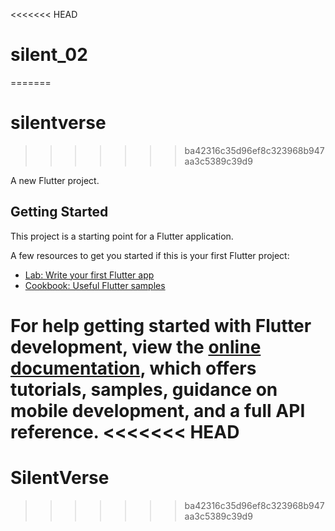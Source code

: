 <<<<<<< HEAD
# silent_02
=======
# silentverse
>>>>>>> ba42316c35d96ef8c323968b947aa3c5389c39d9

A new Flutter project.

## Getting Started

This project is a starting point for a Flutter application.

A few resources to get you started if this is your first Flutter project:

- [Lab: Write your first Flutter app](https://docs.flutter.dev/get-started/codelab)
- [Cookbook: Useful Flutter samples](https://docs.flutter.dev/cookbook)

For help getting started with Flutter development, view the
[online documentation](https://docs.flutter.dev/), which offers tutorials,
samples, guidance on mobile development, and a full API reference.
<<<<<<< HEAD
=======
# SilentVerse
>>>>>>> ba42316c35d96ef8c323968b947aa3c5389c39d9
